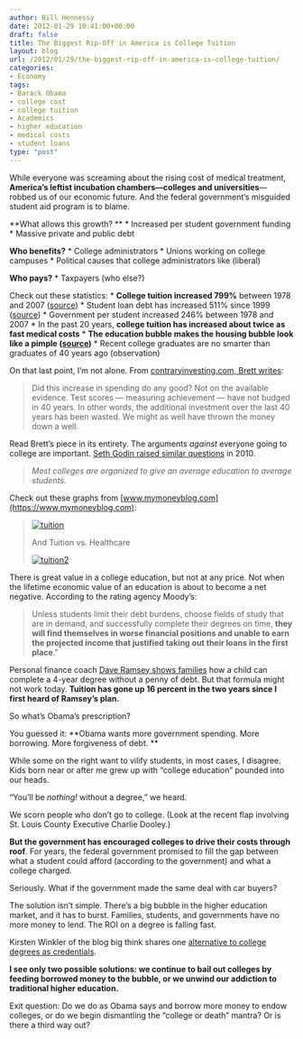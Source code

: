 ```yaml
---
author: Bill Hennessy
date: 2012-01-29 10:41:00+00:00
draft: false
title: The Biggest Rip-Off in America is College Tuition
layout: blog
url: /2012/01/29/the-biggest-rip-off-in-america-is-college-tuition/
categories:
- Economy
tags:
- Barack Obama
- college cost
- college tuition
- Academics
- higher education
- medical costs
- student loans
type: "post"
---
```


While everyone was screaming about the rising cost of medical treatment, **America’s leftist incubation chambers—colleges and universities**—robbed us of our economic future. And the federal government’s misguided student aid program is to blame.

**What allows this growth? **   * Increased per student government funding   * Massive private and public debt

**Who benefits?**   * College administrators   * Unions working on college campuses   * Political causes that college administrators like (liberal)

**Who pays?**   * Taxpayers (who else?)

Check out these statistics:   * **College tuition increased 799%** between 1978 and 2007 ([source](https://seekingalpha.com/article/144835-college-tuition-explaining-the-increases))   * Student loan debt has increased 511% since 1999 ([source](https://www.theatlantic.com/business/archive/2011/08/chart-of-the-day-student-loans-have-grown-511-since-1999/243821/))   * Government per student increased 246% between 1978 and 2007   * In the past 20 years, **college tuition has increased about twice as fast medical costs**   * **The education bubble makes the housing bubble look like a pimple ([source](https://www.mymoneyblog.com/charts-college-tuition-vs-housing-bubble-vs-medical-costs.html))**   * Recent college graduates are no smarter than graduates of 40 years ago (observation)

On that last point, I’m not alone. From [contraryinvesting.com, Brett writes](https://contraryinvesting.com/entrepreneurship/the-roi-of-higher-education-questioned-and-exposed/):

> Did this increase in spending do any good? Not on the available evidence. Test scores — measuring achievement — have not budged in 40 years. In other words, the additional investment over the last 40 years has been wasted. We might as well have thrown the money down a well.
> 
> 

Read Brett’s piece in its entirety. The arguments _against_ everyone going to college are important. [Seth Godin raised similar questions](https://sethgodin.typepad.com/seths_blog/2010/04/the-coming-meltdown-in-higher-education-as-seen-by-a-marketer.html) in 2010.

> _Most colleges are organized to give an average education to average students._
> 
> 

Check out these graphs from [www.mymoneyblog.com](https://www.mymoneyblog.com):

> [![tuition](https://hennessysview.com/wp-content/uploads/2012/01/tuition.gif)
](https://www.mymoneyblog.com/charts-college-tuition-vs-housing-bubble-vs-medical-costs.html)
> 
> And Tuition vs. Healthcare
> 
> [![tuition2](https://hennessysview.com/wp-content/uploads/2012/01/tuition2.gif)
](https://www.mymoneyblog.com/charts-college-tuition-vs-housing-bubble-vs-medical-costs.html)
> 
> 

There is great value in a college education, but not at any price. Not when the lifetime economic value of an education is about to become a net negative. According to the rating agency Moody’s:

> Unless students limit their debt burdens, choose fields of study that are in demand, and successfully complete their degrees on time, **they will find themselves in worse financial positions and unable to earn the projected income that justified taking out their loans in the first place**."
> 
> 

Personal finance coach [Dave Ramsey shows families](https://www.daveramsey.com/article/saving-for-college-is-easier-than-you-think/lifeandmoney_college/) how a child can complete a 4-year degree without a penny of debt. But that formula might not work today. **Tuition has gone up 16 percent in the two years since I first heard of Ramsey’s plan.**

So what’s Obama’s prescription?

You guessed it: **Obama wants more government spending. More borrowing. More forgiveness of debt. **

While some on the right want to vilify students, in most cases, I disagree. Kids born near or after me grew up with “college education” pounded into our heads.

“You’ll be _nothing!_ without a degree,” we heard.

We scorn people who don’t go to college. (Look at the recent flap involving St. Louis County Executive Charlie Dooley.)

**But the government has encouraged colleges to drive their costs through roof**. For years, the federal government promised to fill the gap between what a student could afford (according to the government) and what a college charged.

Seriously. What if the government made the same deal with car buyers? 

The solution isn’t simple. There’s a big bubble in the higher education market, and it has to burst. Families, students, and governments have no more money to lend. The ROI on a degree is falling fast.

Kirsten Winkler of the blog big think shares one [alternative to college degrees as credentials](https://bigthink.com/ideas/38203). 

**I see only two possible solutions: we continue to bail out colleges by feeding borrowed money to the bubble, or we unwind our addiction to traditional higher education.**

Exit question: Do we do as Obama says and borrow more money to endow colleges, or do we begin dismantling the “college or death” mantra? Or is there a third way out?
